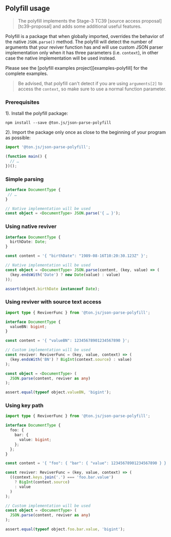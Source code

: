 
<a name="usage-polyfill"></a>
## Polyfill usage

> The polyfill implements the Stage-3 TC39
> [source access proposal][tc39-proposal] and adds some
> additional useful features.

Polyfill is a package that when globally imported, overrides
the behavior of the native `JSON.parse()` method. The polyfill
will detect the number of arguments that your reviver function
has and will use custom JSON parser implementation only when
it has three parameters (i.e. `context`), in other case the
native implementation will be used instead.

Please see the [polyfill examples project][examples-polyfill]
for the complete examples.

> Be advised, that polyfill can't detect if you are using
> `arguments[2]` to access the `context`, so make sure to
> use a normal function parameter.

### Prerequisites

1). Install the polyfill package:

```shell
npm install --save @ton.js/json-parse-polyfill
```

2). Import the package only once as close to the
beginning of your program as possible:

```typescript
import '@ton.js/json-parse-polyfill';

(function main() {
  // …
})();
```

### Simple parsing

```ts
interface DocumentType {
 // …
}

// Native implementation will be used
const object = <DocumentType> JSON.parse('{ … }');
```

### Using native reviver

```ts
interface DocumentType {
  birthDate: Date;
}

const content = '{ "birthDate": "1989-08-16T10:20:30.123Z" }';

// Native implementation will be used
const object = <DocumentType> JSON.parse(content, (key, value) => (
  (key.endsWith('Date') ? new Date(value) : value)
));

assert(object.birthDate instanceof Date);
```

### Using reviver with source text access

```ts
import type { ReviverFunc } from '@ton.js/json-parse-polyfill';

interface DocumentType {
  valueBN: bigint;
}

const content = '{ "valueBN": 12345678901234567890 }';

// Custom implementation will be used
const reviver: ReviverFunc = (key, value, context) => (
  (key.endsWith('BN') ? BigInt(context.source) : value)
);

const object = <DocumentType> (
  JSON.parse(content, reviver as any)
);

assert.equal(typeof object.valueBN, 'bigint');
```

### Using key path

```ts
import type { ReviverFunc } from '@ton.js/json-parse-polyfill';

interface DocumentType {
  foo: {
    bar: {
      value: bigint;
    };
  };
}

const content = '{ "foo": { "bar": { "value": 12345678901234567890 } } }';

const reviver: ReviverFunc = (key, value, context) => (
  ((context.keys.join('.') === 'foo.bar.value')
    ? BigInt(context.source)
    : value
  )
);

// Custom implementation will be used
const object = <DocumentType> (
  JSON.parse(content, reviver as any)
);

assert.equal(typeof object.foo.bar.value, 'bigint');
```
